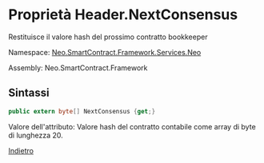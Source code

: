 # Proprietà Header.NextConsensus 

Restituisce il valore hash del prossimo contratto bookkeeper

Namespace: [Neo.SmartContract.Framework.Services.Neo](../../neo.md)

Assembly: Neo.SmartContract.Framework

## Sintassi

```c#
public extern byte[] NextConsensus {get;}
```

Valore dell'attributo: Valore hash del contratto contabile come array di byte di lunghezza 20.



[Indietro](../header.md)
